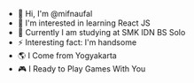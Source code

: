 - 👋 Hi, I'm @mifnaufal
- 👀 I'm interested in learning React JS
- 🌱 Currently I am studying at SMK IDN BS Solo
- ⚡ Interesting fact: I'm handsome
- 🌎 I Come from Yogyakarta
- 🎮 I Ready to Play Games With You

<!---
mifnaufal/mifnaufal is a special ✨ repository ✨ because `README.md` (this file) appears in your GitHub profile.
You can click the Preview link to see your changes.
--->
